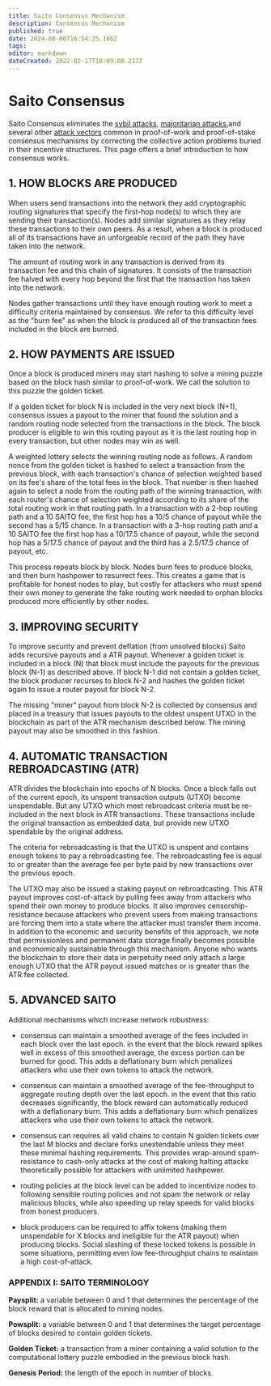 ```yaml
---
title: Saito Consensus Mechanism
description: Consensus Mechanism
published: true
date: 2024-08-06T16:54:25.186Z
tags: 
editor: markdown
dateCreated: 2022-02-17T10:09:00.217Z
---
```


# Saito Consensus

Saito Consensus eliminates the [sybil attacks](/consensus/sybil-proof),  [majoritarian attacks](/consensus/majoritarian-attacks),and several other [attack vectors](/consensus/attack-vectors) common in proof-of-work and proof-of-stake consensus mechanisms by correcting the collective action problems buried in their incentive structures. This page offers a brief introduction to how consensus works.

## 1. HOW BLOCKS ARE PRODUCED

When users send transactions into the network they add cryptographic routing signatures that specify the first-hop node(s) to which they are sending their transaction(s). Nodes add similar signatures as they relay these transactions to their own peers. As a result, when a block is produced all of its transactions have an unforgeable record of the path they have taken into the network.

The amount of routing work in any transaction is derived from its transaction fee and this chain of signatures. It consists of the transaction fee halved with every hop beyond the first that the transaction has taken into the network. 

Nodes gather transactions until they have enough routing work to meet a difficulty criteria maintained by consensus. We refer to this difficulty level as the "burn fee" as when the block is produced all of the transaction fees included in the block are burned.

## 2. HOW PAYMENTS ARE ISSUED

Once a block is produced miners may start hashing to solve a mining puzzle based on the block hash similar to proof-of-work. We call the solution to this puzzle the golden ticket.

If a golden ticket for block N is included in the very next block (N+1), consensus issues a payout to the miner that found the solution and a random routing node selected from the transactions in the block. The block producer is eligible to win this routing payout as it is the last routing hop in every transaction, but other nodes may win as well.

A weighted lottery selects the winning routing node as follows. A random nonce from the golden ticket is hashed to select a transaction from the previous block, with each transaction's chance of selection weighted based on its fee's share of the total fees in the block. That number is then hashed again to select a node from the routing path of the winning transaction, with each router's chance of selection weighted according to its share of the total routing work in that routing path. In a transaction with a 2-hop routing path and a 10 SAITO fee, the first hop has a 10/5 chance of payout while the second has a 5/15 chance. In a transaction with a 3-hop routing path and a 10 SAITO fee the first hop has a 10/17.5 chance of payout, while the second hop has a 5/17.5 chance of payout and the third has a 2.5/17.5 chance of payout, etc.

This process repeats block by block. Nodes burn fees to produce blocks, and then burn hashpower to resurrect fees. This creates a game that is profitable for honest nodes to play, but costly for attackers who must spend their own money to generate the fake routing work needed to orphan blocks produced more efficiently by other nodes.

## 3. IMPROVING SECURITY

To improve security and prevent deflation (from unsolved blocks) Saito adds recursive payouts and a ATR payout. Whenever a golden ticket is included in a block (N) that block must include the payouts for the previous block (N-1) as described above. If block N-1 did not contain a golden ticket, the block producer recurses to block N-2 and hashes the golden ticket again to issue a router payout for block N-2.

The missing "miner" payout from block N-2 is collected by consensus and placed in a treasury that issues payouts to the oldest unspent UTXO in the blockchain as part of the ATR mechanism described below. The mining payout may also be smoothed in this fashion.

## 4. AUTOMATIC TRANSACTION REBROADCASTING (ATR)

ATR divides the blockchain into epochs of N blocks. Once a block falls out of the current epoch, its unspent transaction outputs (UTXO) become unspendable. But any UTXO which meet rebroadcast criteria must be re-included in the next block in ATR transactions. These transactions include the original transaction as embedded data, but provide new UTXO spendable by the original address.

The criteria for rebroadcasting is that the UTXO is unspent and contains enough tokens to pay a rebroadcasting fee. The rebroadcasting fee is equal to or greater than the average fee per byte paid by new transactions over the previous epoch.

The UTXO may also be issued a staking payout on rebroadcasting. This ATR payout improves cost-of-attack by pulling fees away from attackers who spend their own money to produce blocks. It also improves censorship-resistance because attackers who prevent users from making transactions are forcing them into a state where the attacker must transfer them income. In addition to the economic and security benefits of this approach, we note that permissionless and permanent data storage finally becomes possible and economically sustainable through this mechanism. Anyone who wants the blockchain to store their data in perpetuity need only attach a large enough UTXO that the ATR payout issued matches or is greater than the ATR fee collected.

## 5. ADVANCED SAITO

Additional mechanisms which increase network robustness:

* consensus can maintain a smoothed average of the fees included in each block over the last epoch. in the event that the block reward spikes well in excess of this smoothed average, the excess portion can be burned for good. This adds a deflationary burn which penalizes attackers who use their own tokens to attack the network.

* consensus can maintain a smoothed average of the fee-throughput to aggregate routing depth over the last epoch. in the event that this ratio decreases significantly, the block reward can automatically reduced with a deflationary burn. This adds a deflationary burn which penalizes attackers who use their own tokens to attack the network.

* consensus can requires all valid chains to contain N golden tickets over the last M blocks and declare forks unextendable unless they meet these minimal hashing requirements. This provides wrap-around spam-resistance to cash-only attacks at the cost of making halting attacks theoretically possible for attackers with unlimited hashpower.

* routing policies at the block level can be added to incentivize nodes to following sensible routing policies and not spam the network or relay malicious blocks, while also speeding up relay speeds for valid blocks from honest producers.

* block producers can be required to affix tokens (making them unspendable for X blocks and ineligible for the ATR payout) when producing blocks. Social slashing of these locked tokens is possible in some situations, permitting even low fee-throughput chains to maintain a high cost-of-attack.


### APPENDIX I: SAITO TERMINOLOGY

**Paysplit:** a variable between 0 and 1 that determines the percentage of the block reward that is allocated to mining nodes.

**Powsplit:** a variable between 0 and 1 that determines the target percentage of blocks desired to contain golden tickets.

**Golden Ticket:** a transaction from a miner containing a valid solution to the computational lottery puzzle embodied in the previous block hash.

**Genesis Period:** the length of the epoch in number of blocks.




